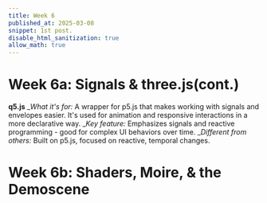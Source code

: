 ```yaml
---
title: Week 6 
published_at: 2025-03-08
snippet: 1st post.
disable_html_sanitization: true
allow_math: true
---
```


# Week 6a: Signals & three.js(cont.)
**q5.js**
_*What it's for:* A wrapper for p5.js that makes working with signals and envelopes easier. It's used for animation and responsive interactions in a more declarative way.
_*Key feature:* Emphasizes signals and reactive programming - good for complex UI behaviors over time. 
_*Different from others:* Built on p5.js, focused on reactive, temporal changes.
# Week 6b: Shaders, Moire, & the Demoscene